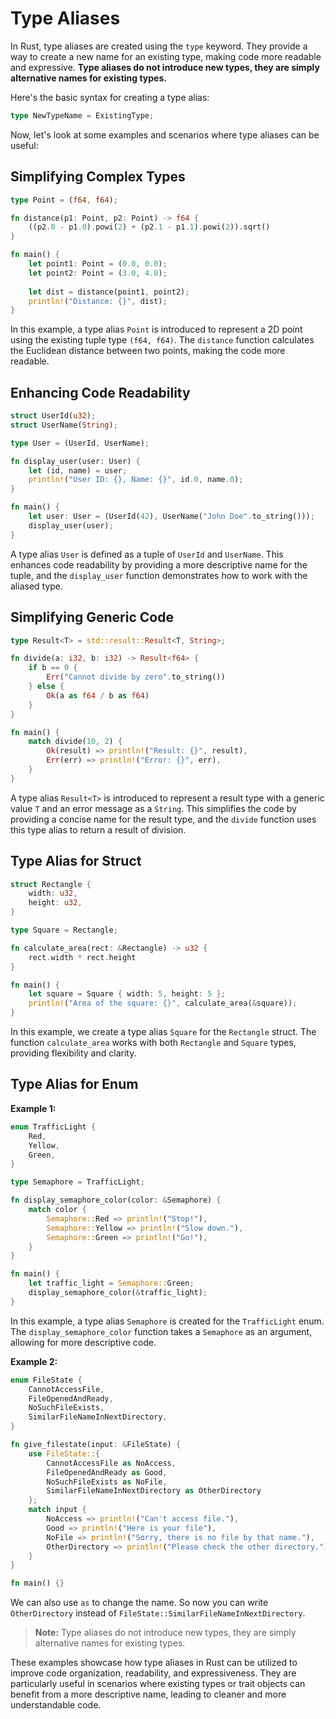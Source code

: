 # Type Aliases

In Rust, type aliases are created using the `type` keyword. They provide a way to create a new name for an existing type, making code more readable and expressive. **Type aliases do not introduce new types, they are simply alternative names for existing types.**

Here's the basic syntax for creating a type alias:

```rust
type NewTypeName = ExistingType;
```

Now, let's look at some examples and scenarios where type aliases can be useful:

## Simplifying Complex Types

```rust
type Point = (f64, f64);

fn distance(p1: Point, p2: Point) -> f64 {
    ((p2.0 - p1.0).powi(2) + (p2.1 - p1.1).powi(2)).sqrt()
}

fn main() {
    let point1: Point = (0.0, 0.0);
    let point2: Point = (3.0, 4.0);
    
    let dist = distance(point1, point2);
    println!("Distance: {}", dist);
}
```

In this example, a type alias `Point` is introduced to represent a 2D point using the existing tuple type `(f64, f64)`. The `distance` function calculates the Euclidean distance between two points, making the code more readable.

## Enhancing Code Readability

```rust
struct UserId(u32);
struct UserName(String);

type User = (UserId, UserName);

fn display_user(user: User) {
    let (id, name) = user;
    println!("User ID: {}, Name: {}", id.0, name.0);
}

fn main() {
    let user: User = (UserId(42), UserName("John Doe".to_string()));
    display_user(user);
}
```

A type alias `User` is defined as a tuple of `UserId` and `UserName`. This enhances code readability by providing a more descriptive name for the tuple, and the `display_user` function demonstrates how to work with the aliased type.

## Simplifying Generic Code

```rust
type Result<T> = std::result::Result<T, String>;

fn divide(a: i32, b: i32) -> Result<f64> {
    if b == 0 {
        Err("Cannot divide by zero".to_string())
    } else {
        Ok(a as f64 / b as f64)
    }
}

fn main() {
    match divide(10, 2) {
        Ok(result) => println!("Result: {}", result),
        Err(err) => println!("Error: {}", err),
    }
}
```

A type alias `Result<T>` is introduced to represent a result type with a generic value `T` and an error message as a `String`. This simplifies the code by providing a concise name for the result type, and the `divide` function uses this type alias to return a result of division.

## Type Alias for Struct

```rust
struct Rectangle {
    width: u32,
    height: u32,
}

type Square = Rectangle;

fn calculate_area(rect: &Rectangle) -> u32 {
    rect.width * rect.height
}

fn main() {
    let square = Square { width: 5, height: 5 };
    println!("Area of the square: {}", calculate_area(&square));
}
```

In this example, we create a type alias `Square` for the `Rectangle` struct. The function `calculate_area` works with both `Rectangle` and `Square` types, providing flexibility and clarity.

## Type Alias for Enum

**Example 1:**
```rust
enum TrafficLight {
    Red,
    Yellow,
    Green,
}

type Semaphore = TrafficLight;

fn display_semaphore_color(color: &Semaphore) {
    match color {
        Semaphore::Red => println!("Stop!"),
        Semaphore::Yellow => println!("Slow down."),
        Semaphore::Green => println!("Go!"),
    }
}

fn main() {
    let traffic_light = Semaphore::Green;
    display_semaphore_color(&traffic_light);
}
```

In this example, a type alias `Semaphore` is created for the `TrafficLight` enum. The `display_semaphore_color` function takes a `Semaphore` as an argument, allowing for more descriptive code.

**Example 2:**
```rust
enum FileState {
    CannotAccessFile,
    FileOpenedAndReady,
    NoSuchFileExists,
    SimilarFileNameInNextDirectory,
}

fn give_filestate(input: &FileState) {
    use FileState::{
        CannotAccessFile as NoAccess,
        FileOpenedAndReady as Good,
        NoSuchFileExists as NoFile,
        SimilarFileNameInNextDirectory as OtherDirectory
    };
    match input {
        NoAccess => println!("Can't access file."),
        Good => println!("Here is your file"),
        NoFile => println!("Sorry, there is no file by that name."),
        OtherDirectory => println!("Please check the other directory."),
    }
}

fn main() {}
```

We can also use `as` to change the name. So now you can write `OtherDirectory` instead of `FileState::SimilarFileNameInNextDirectory`.

> **Note:** Type aliases do not introduce new types, they are simply alternative names for existing types.

These examples showcase how type aliases in Rust can be utilized to improve code organization, readability, and expressiveness. They are particularly useful in scenarios where existing types or trait objects can benefit from a more descriptive name, leading to cleaner and more understandable code.